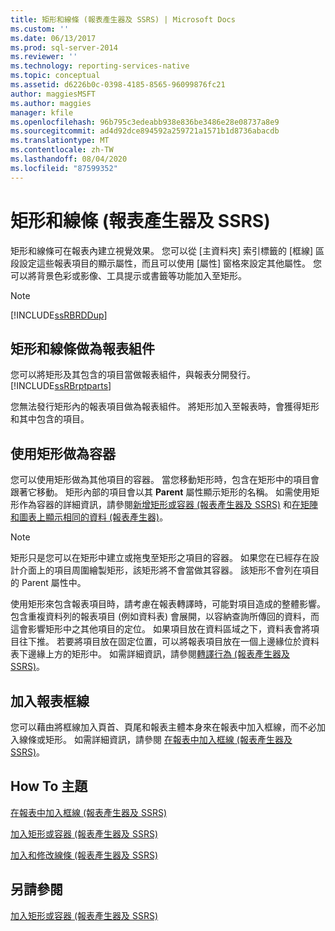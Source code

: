 ```yaml
---
title: 矩形和線條 (報表產生器及 SSRS) | Microsoft Docs
ms.custom: ''
ms.date: 06/13/2017
ms.prod: sql-server-2014
ms.reviewer: ''
ms.technology: reporting-services-native
ms.topic: conceptual
ms.assetid: d6226b0c-0398-4185-8565-96099876fc21
author: maggiesMSFT
ms.author: maggies
manager: kfile
ms.openlocfilehash: 96b795c3edeabb938e836be3486e28e08737a8e9
ms.sourcegitcommit: ad4d92dce894592a259721a1571b1d8736abacdb
ms.translationtype: MT
ms.contentlocale: zh-TW
ms.lasthandoff: 08/04/2020
ms.locfileid: "87599352"
---
```

# <a name="rectangles-and-lines-report-builder-and-ssrs"></a>矩形和線條 (報表產生器及 SSRS)
  矩形和線條可在報表內建立視覺效果。 您可以從 [主資料夾] 索引標籤的 [框線] 區段設定這些報表項目的顯示屬性，而且可以使用 [屬性] 窗格來設定其他屬性。 您可以將背景色彩或影像、工具提示或書籤等功能加入至矩形。  
  
> [!NOTE]  
>  [!INCLUDE[ssRBRDDup](../../includes/ssrbrddup-md.md)]  
  
##  <a name="rectangles-and-lines-as-report-parts"></a><a name="RectanglesLinesReportParts"></a> 矩形和線條做為報表組件  
 您可以將矩形及其包含的項目當做報表組件，與報表分開發行。 [!INCLUDE[ssRBrptparts](../../includes/ssrbrptparts-md.md)]  
  
 您無法發行矩形內的報表項目做為報表組件。 將矩形加入至報表時，會獲得矩形和其中包含的項目。  
  

  
##  <a name="using-a-rectangle-as-a-container"></a><a name="RectangleAsContainer"></a> 使用矩形做為容器  
 您可以使用矩形做為其他項目的容器。 當您移動矩形時，包含在矩形中的項目會跟著它移動。 矩形內部的項目會以其 **Parent** 屬性顯示矩形的名稱。 如需使用矩形作為容器的詳細資訊，請參閱[新增矩形或容器 &#40;報表產生器及 SSRS&#41;](add-a-rectangle-or-container-report-builder-and-ssrs.md) 和[在矩陣和圖表上顯示相同的資料 &#40;報表產生器&#41;](display-the-same-data-on-a-matrix-and-a-chart-report-builder.md)。  
  
> [!NOTE]  
>  矩形只是您可以在矩形中建立或拖曳至矩形之項目的容器。 如果您在已經存在設計介面上的項目周圍繪製矩形，該矩形將不會當做其容器。 該矩形不會列在項目的 Parent 屬性中。  
  
 使用矩形來包含報表項目時，請考慮在報表轉譯時，可能對項目造成的整體影響。 包含重複資料列的報表項目 (例如資料表) 會展開，以容納查詢所傳回的資料，而這會影響矩形中之其他項目的定位。 如果項目放在資料區域之下，資料表會將項目往下推。 若要將項目放在固定位置，可以將報表項目放在一個上邊緣位於資料表下邊緣上方的矩形中。 如需詳細資訊，請參閱[轉譯行為 &#40;報表產生器及 SSRS&#41;](rendering-behaviors-report-builder-and-ssrs.md)。  
  

  
##  <a name="adding-a-report-border"></a><a name="ReportBorder"></a> 加入報表框線  
 您可以藉由將框線加入頁首、頁尾和報表主體本身來在報表中加入框線，而不必加入線條或矩形。 如需詳細資訊，請參閱 [在報表中加入框線 &#40;報表產生器及 SSRS&#41;](add-a-border-to-a-report-report-builder-and-ssrs.md)。  
  

  
##  <a name="how-to-topics"></a><a name="HowTo"></a>How To 主題  
 [在報表中加入框線 &#40;報表產生器及 SSRS&#41;](add-a-border-to-a-report-report-builder-and-ssrs.md)  
  
 [加入矩形或容器 &#40;報表產生器及 SSRS&#41;](add-a-rectangle-or-container-report-builder-and-ssrs.md)  
  
 [加入和修改線條 &#40;報表產生器及 SSRS&#41;](add-and-modify-a-line-report-builder-and-ssrs.md)  
  
## <a name="see-also"></a>另請參閱  
 [加入矩形或容器 &#40;報表產生器及 SSRS&#41;](add-a-rectangle-or-container-report-builder-and-ssrs.md)  
  
  
